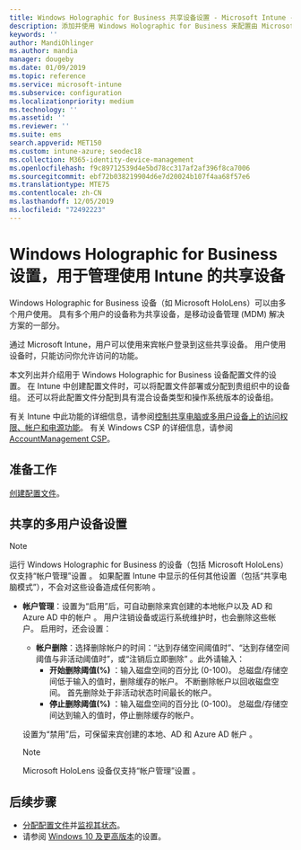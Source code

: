 ```yaml
---
title: Windows Holographic for Business 共享设备设置 - Microsoft Intune - Azure | Microsoft Docs
description: 添加并使用 Windows Holographic for Business 来配置由 Microsoft Intune 中多个用户共享或使用的设备。 查看帐户管理设置列表及其对设备（包括 Microsoft HoloLens）的效果。
keywords: ''
author: MandiOhlinger
ms.author: mandia
manager: dougeby
ms.date: 01/09/2019
ms.topic: reference
ms.service: microsoft-intune
ms.subservice: configuration
ms.localizationpriority: medium
ms.technology: ''
ms.assetid: ''
ms.reviewer: ''
ms.suite: ems
search.appverid: MET150
ms.custom: intune-azure; seodec18
ms.collection: M365-identity-device-management
ms.openlocfilehash: f9c89712539d4e5bd78cc317af2af396f8ca7006
ms.sourcegitcommit: ebf72b038219904d6e7d20024b107f4aa68f57e6
ms.translationtype: MTE75
ms.contentlocale: zh-CN
ms.lasthandoff: 12/05/2019
ms.locfileid: "72492223"
---
```

# <a name="windows-holographic-for-business-settings-to-manage-shared-devices-using-intune"></a>Windows Holographic for Business 设置，用于管理使用 Intune 的共享设备

Windows Holographic for Business 设备（如 Microsoft HoloLens）可以由多个用户使用。 具有多个用户的设备称为共享设备，是移动设备管理 (MDM) 解决方案的一部分。

通过 Microsoft Intune，用户可以使用来宾帐户登录到这些共享设备。 用户使用设备时，只能访问你允许访问的功能。

本文列出并介绍用于 Windows Holographic for Business 设备配置文件的设置。 在 Intune 中创建配置文件时，可以将配置文件部署或分配到贵组织中的设备组。 还可以将此配置文件分配到具有混合设备类型和操作系统版本的设备组。

有关 Intune 中此功能的详细信息，请参阅[控制共享电脑或多用户设备上的访问权限、帐户和电源功能](shared-user-device-settings.md)。 有关 Windows CSP 的详细信息，请参阅 [AccountManagement CSP](https://docs.microsoft.com/windows/client-management/mdm/accountmanagement-csp)。

## <a name="before-your-begin"></a>准备工作

[创建配置文件](shared-user-device-settings.md)。

## <a name="shared-multi-user-device-settings"></a>共享的多用户设备设置

> [!NOTE]
> 运行 Windows Holographic for Business 的设备（包括 Microsoft HoloLens）仅支持“帐户管理”设置  。 如果配置 Intune 中显示的任何其他设置（包括“共享电脑模式”），不会对这些设备造成任何影响  。

- **帐户管理**：设置为“启用”后，可自动删除来宾创建的本地帐户以及 AD 和 Azure AD 中的帐户  。 用户注销设备或运行系统维护时，也会删除这些帐户。 启用时，还会设置：
  - **帐户删除**：选择删除帐户的时间：“达到存储空间阈值时”、“达到存储空间阈值与非活动阈值时”，或“注销后立即删除”    。此外请输入：
    - **开始删除阈值(%)** ：输入磁盘空间的百分比 (0-100)。 总磁盘/存储空间低于输入的值时，删除缓存的帐户。 不断删除帐户以回收磁盘空间。 首先删除处于非活动状态时间最长的帐户。
    - **停止删除阈值(%)** ：输入磁盘空间的百分比 (0-100)。 总磁盘/存储空间达到输入的值时，停止删除缓存的帐户。

  设置为“禁用”后，可保留来宾创建的本地、AD 和 Azure AD 帐户  。

  > [!NOTE]
  > Microsoft HoloLens 设备仅支持“帐户管理”设置  。

## <a name="next-steps"></a>后续步骤

- [分配配置文件](device-profile-assign.md)并[监视其状态](device-profile-monitor.md)。
- 请参阅 [Windows 10 及更高版本](shared-user-device-settings-windows.md)的设置。
